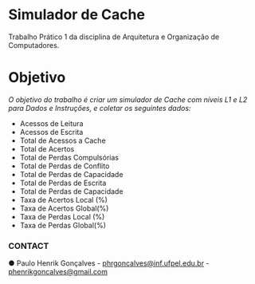 # **Simulador de Cache**

Trabalho Prático 1 da disciplina de Arquitetura e Organização de Computadores.

# Objetivo
_O objetivo do trabalho é criar um simulador de Cache com níveis L1 e L2 para Dados e Instruções, e coletar os seguintes dados:_

- Acessos de Leitura
- Acessos de Escrita
- Total de Acessos a Cache
- Total de Acertos
- Total de Perdas Compulsórias
- Total de Perdas de Conflito
- Total de Perdas de Capacidade
- Total de Perdas de Escrita
- Total de Perdas de Capacidade
- Taxa de Acertos Local (%)  
- Taxa de Acertos Global(%)
- Taxa de Perdas  Local (%)
- Taxa de Perdas  Global(%)

### CONTACT

● Paulo Henrik Gonçalves
    - phrgoncalves@inf.ufpel.edu.br
    - phenrikgoncalves@gmail.com